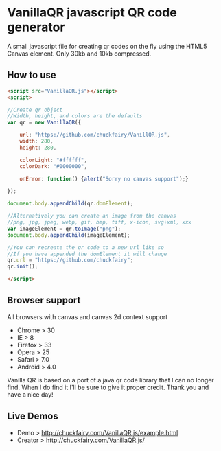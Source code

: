 # VanillaQR javascript QR code generator

A small javascript file for creating qr codes on the fly using the HTML5 Canvas element. Only 30kb and 10kb compressed.

## How to use

```html
<script src="VanillaQR.js"></script>
<script>

//Create qr object
//Width, height, and colors are the defaults
var qr = new VanillaQR({

    url: "https://github.com/chuckfairy/VanillQR.js",
    width: 280,
    height: 280,

    colorLight: "#ffffff",
    colorDark: "#0000000",

    onError: function() {alert("Sorry no canvas support");}

});

document.body.appendChild(qr.domElement);

//Alternatively you can create an image from the canvas
//png, jpg, jpeg, webp, gif, bmp, tiff, x-icon, svg+xml, xxx
var imageElement = qr.toImage("png");
document.body.appendChild(imageElement);

//You can recreate the qr code to a new url like so
//If you have appended the domElement it will change
qr.url = "https://github.com/chuckfairy";
qr.init();

</script>
```
## Browser support

All browsers with canvas and canvas 2d context support

* Chrome > 30
* IE > 8
* Firefox > 33
* Opera > 25
* Safari > 7.0
* Android > 4.0

Vanilla QR is based on a port of a java qr code library that I can no longer find. When I do find it I'll be sure to give it proper credit. Thank you and have a nice day!

## Live Demos

* Demo > http://chuckfairy.com/VanillaQR.js/example.html
* Creator > http://chuckfairy.com/VanillaQR.js/
